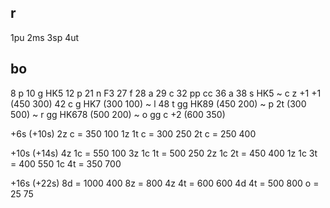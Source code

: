## r
1pu
2ms
3sp
4ut

## bo
8 p
10 g HK5
12 p
21 n F3
27 f
28 a
29 c
32 pp cc
36 a
38 s HK5 
    ~ c z +1 +1 (450 300)
42 c g HK7 (300 100)
    ~ l
48 t gg HK89 (450 200)
    ~ p 2t (300 500)
~ r gg HK678 (500 200) 
~ o gg c +2 (600 350)

+6s (+10s)
2z c = 350 100
1z 1t c = 300 250
2t c = 250 400

+10s (+14s)
4z 1c = 550 100
3z 1c 1t = 500 250
2z 1c 2t = 450 400
1z 1c 3t = 400 550
1c 4t = 350 700

+16s (+22s)
8d = 1000 400
8z = 800
4z 4t = 600 600
4d 4t = 500 800
o = 25 75
